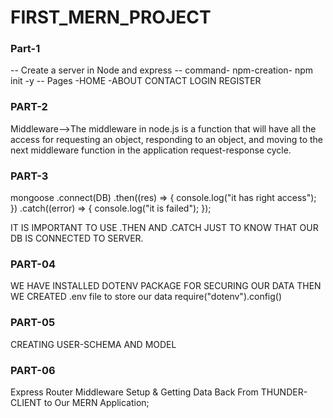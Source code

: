 # FIRST_MERN_PROJECT
### Part-1
  -- Create a server in Node and express
  -- command- npm-creation- npm init -y
  -- Pages
      -HOME
      -ABOUT
      CONTACT
      LOGIN
      REGISTER

 ### PART-2     
 Middleware-->The middleware in node.js is a function that will have all the access for
requesting an object, responding to an object, and moving to the next
middleware function in the application request-response cycle.


### PART-3
mongoose
  .connect(DB)
  .then((res) => {
    console.log("it has right access");
  })
  .catch((error) => {
    console.log("it is failed");
  });

  IT IS IMPORTANT TO USE .THEN AND .CATCH JUST TO KNOW THAT OUR DB IS CONNECTED TO SERVER.
  

  ### PART-04
  WE HAVE INSTALLED DOTENV PACKAGE FOR SECURING OUR DATA
  THEN WE CREATED .env file to store our data
  require("dotenv").config()


  ### PART-05
  CREATING USER-SCHEMA AND MODEL
  
  ### PART-06
  Express Router Middleware Setup & Getting Data Back From THUNDER-CLIENT to Our MERN Application;
  
